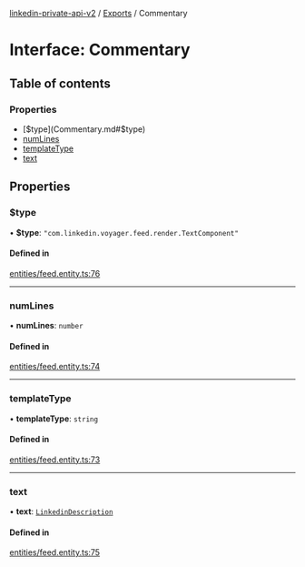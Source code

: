 [linkedin-private-api-v2](../README.md) / [Exports](../modules.md) / Commentary

# Interface: Commentary

## Table of contents

### Properties

- [$type](Commentary.md#$type)
- [numLines](Commentary.md#numlines)
- [templateType](Commentary.md#templatetype)
- [text](Commentary.md#text)

## Properties

### $type

• **$type**: ``"com.linkedin.voyager.feed.render.TextComponent"``

#### Defined in

[entities/feed.entity.ts:76](https://github.com/akash-gupt/linkedin-private-api/blob/db337d2/src/entities/feed.entity.ts#L76)

___

### numLines

• **numLines**: `number`

#### Defined in

[entities/feed.entity.ts:74](https://github.com/akash-gupt/linkedin-private-api/blob/db337d2/src/entities/feed.entity.ts#L74)

___

### templateType

• **templateType**: `string`

#### Defined in

[entities/feed.entity.ts:73](https://github.com/akash-gupt/linkedin-private-api/blob/db337d2/src/entities/feed.entity.ts#L73)

___

### text

• **text**: [`LinkedinDescription`](LinkedinDescription.md)

#### Defined in

[entities/feed.entity.ts:75](https://github.com/akash-gupt/linkedin-private-api/blob/db337d2/src/entities/feed.entity.ts#L75)
